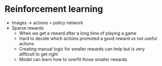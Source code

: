 # Reinforcement learning

*   Images -> actions = policy network
*   Sparse rewards
    *   When we get a reward after a long time of playing a game
    *   Hard to decide which actions promoted a good reward vs not useful actions
    *   Creating manual logic for smaller rewards can help but is very difficult to get right
    *   Model can learn how to overfit those smaller rewards